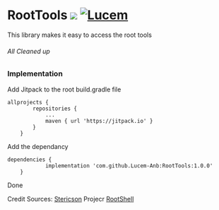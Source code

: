 # RootTools [![](https://jitpack.io/v/Lucem-Anb/RootTools.svg)](https://jitpack.io/#Lucem-Anb/RootTools) [![Lucem](https://camo.githubusercontent.com/cfcaf3a99103d61f387761e5fc445d9ba0203b01/68747470733a2f2f7472617669732d63692e6f72672f6477796c2f657374612e7376673f6272616e63683d6d6173746572)](https://about.me/lucem-anb) 
This library makes it easy to access the root tools
###### All Cleaned up

### Implementation

Add Jitpack to the root build.gradle file
```
allprojects {
		repositories {
			...
			maven { url 'https://jitpack.io' }
		}
	}
```

Add the dependancy
```
dependencies {
	        implementation 'com.github.Lucem-Anb:RootTools:1.0.0'
	}
```

Done

Credit Sources: [Stericson](https://github.com/Stericson)
         Projecr [RootShell](https://github.com/Stericson/RootTools)

